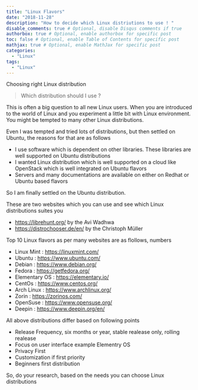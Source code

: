 ```yaml
---
title: "Linux Flavors"
date: "2018-11-28"
description: "How to decide which Linux distriutions to use ! "
disable_comments: true # Optional, disable Disqus comments if true
authorbox: true # Optional, enable authorbox for specific post
toc: false # Optional, enable Table of Contents for specific post
mathjax: true # Optional, enable MathJax for specific post
categories:
  - "Linux"
tags:
  - "Linux"
---
```


Choosing right Linux distribution

<!--more-->

> Which distribution should I use ?

This is often a big question to all new Linux users. When you are introduced to the world of Linux and you experiment a little bit with Linux environment. You might be tempted to many other Linux distributions.

Even I was tempted and tried lots of distributions, but then settled on Ubuntu, the reasons for that are as follows

+ I use software which is dependent on other libraries. These libraries are well supported on Ubuntu distributions
+ I wanted Linux distribution which is well supported on a cloud like OpenStack which is well integrated on Ubuntu flavors
+ Servers and many documentations are available on either on Redhat or Ubuntu based flavors

So I am finally settled on the Ubuntu distribution.

These are two websites which you can use and see which Linux distributions suites you

+ https://librehunt.org/ by the Avi Wadhwa
+ https://distrochooser.de/en/  by the Christoph Müller

Top 10 Linux flavors as per many websites are as flollows, numbers

+ Linux Mint : https://linuxmint.com/
+ Ubuntu : https://www.ubuntu.com/
+ Debian : https://www.debian.org/
+ Fedora : https://getfedora.org/
+ Elementary OS : https://elementary.io/
+ CentOs : https://www.centos.org/
+ Arch Linux : https://www.archlinux.org/
+ Zorin : https://zorinos.com/
+ OpenSuse : https://www.opensuse.org/
+ Deepin : https://www.deepin.org/en/

All above distributions differ based on following points

+ Release Frequency, six months or year, stable realease only, rolling realease
+ Focus on user interface example Elementry OS
+ Privacy First
+ Customization if first priority
+ Beginners first distribution

So, do your research, based on the needs you can choose Linux distributions

